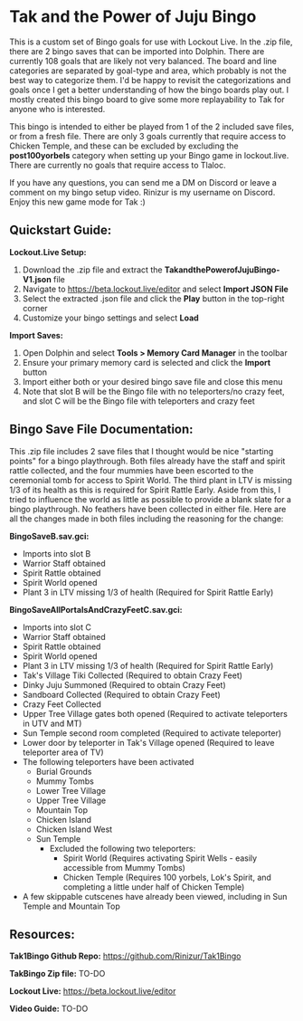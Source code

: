 # Tak and the Power of Juju Bingo

This is a custom set of Bingo goals for use with Lockout Live. In the .zip file, there are 2 bingo saves that can be imported into Dolphin. There are currently 108 goals that are likely not very balanced. The board and line categories are separated by goal-type and area, which probably is not the best way to categorize them. I'd be happy to revisit the categorizations and goals once I get a better understanding of how the bingo boards play out. I mostly created this bingo board to give some more replayability to Tak for anyone who is interested.

This bingo is intended to either be played from 1 of the 2 included save files, or from a fresh file. There are only 3 goals currently that require access to Chicken Temple, and these can be excluded by excluding the **post100yorbels** category when setting up your Bingo game in lockout.live. There are currently no goals that require access to Tlaloc.

If you have any questions, you can send me a DM on Discord or leave a comment on my bingo setup video. Rinizur is my username on Discord. Enjoy this new game mode for Tak :)

## Quickstart Guide:

**Lockout.Live Setup:**

1. Download the .zip file and extract the **TakandthePowerofJujuBingo-V1.json** file
2. Navigate to https://beta.lockout.live/editor and select **Import JSON File**
3. Select the extracted .json file and click the **Play** button in the top-right corner
4. Customize your bingo settings and select **Load**

**Import Saves:**

1. Open Dolphin and select **Tools > Memory Card Manager** in the toolbar
2. Ensure your primary memory card is selected and click the **Import** button
3. Import either both or your desired bingo save file and close this menu 
4. Note that slot B will be the Bingo file with no teleporters/no crazy feet, and slot C will be the Bingo file with teleporters and crazy feet

## Bingo Save File Documentation:

This .zip file includes 2 save files that I thought would be nice "starting points" for a bingo playthrough. Both files already have the staff and spirit rattle collected, and the four mummies have been escorted to the ceremonial tomb for access to Spirit World. The third plant in LTV is missing 1/3 of its health as this is required for Spirit Rattle Early. Aside from this, I tried to influence the world as little as possible to provide a blank slate for a bingo playthrough. No feathers have been collected in either file. Here are all the changes made in both files including the reasoning for the change:

**BingoSaveB.sav.gci:**
- Imports into slot B
- Warrior Staff obtained
- Spirit Rattle obtained
- Spirit World opened
- Plant 3 in LTV missing 1/3 of health (Required for Spirit Rattle Early)

**BingoSaveAllPortalsAndCrazyFeetC.sav.gci:**
- Imports into slot C
- Warrior Staff obtained
- Spirit Rattle obtained
- Spirit World opened
- Plant 3 in LTV missing 1/3 of health (Required for Spirit Rattle Early)
- Tak's Village Tiki Collected (Required to obtain Crazy Feet)
- Dinky Juju Summoned (Required to obtain Crazy Feet)
- Sandboard Collected (Required to obtain Crazy Feet)
- Crazy Feet Collected
- Upper Tree Village gates both opened (Required to activate teleporters in UTV and MT)
- Sun Temple second room completed (Required to activate teleporter)
- Lower door by teleporter in Tak's Village opened (Required to leave teleporter area of TV)
- The following teleporters have been activated
    - Burial Grounds
    - Mummy Tombs
    - Lower Tree Village
    - Upper Tree Village
    - Mountain Top
    - Chicken Island
    - Chicken Island West
    - Sun Temple
        - Excluded the following two teleporters:
            - Spirit World (Requires activating Spirit Wells - easily accessible from Mummy Tombs)
            - Chicken Temple (Requires 100 yorbels, Lok's Spirit, and completing a little under half of Chicken Temple)
- A few skippable cutscenes have already been viewed, including in Sun Temple and Mountain Top

## Resources:

**Tak1Bingo Github Repo:** https://github.com/Rinizur/Tak1Bingo

**TakBingo Zip file:** TO-DO

**Lockout Live:** https://beta.lockout.live/editor

**Video Guide:** TO-DO



